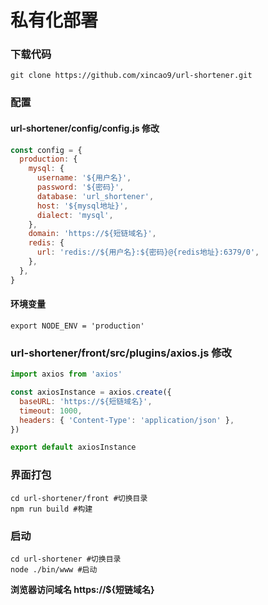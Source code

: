 # 私有化部署

### 下载代码

```shell
git clone https://github.com/xincao9/url-shortener.git
```

### 配置

#### url-shortener/config/config.js 修改

```js
const config = {
  production: {
    mysql: {
      username: '${用户名}',
      password: '${密码}',
      database: 'url_shortener',
      host: '${mysql地址}',
      dialect: 'mysql',
    },
    domain: 'https://${短链域名}',
    redis: {
      url: 'redis://${用户名}:${密码}@{redis地址}:6379/0',
    },
  },
}
```

#### 环境变量

```shell
export NODE_ENV = 'production'
```

### url-shortener/front/src/plugins/axios.js 修改

```js
import axios from 'axios'

const axiosInstance = axios.create({
  baseURL: 'https://${短链域名}',
  timeout: 1000,
  headers: { 'Content-Type': 'application/json' },
})

export default axiosInstance
```

### 界面打包

```shell
cd url-shortener/front #切换目录
npm run build #构建
```

### 启动

```shell
cd url-shortener #切换目录
node ./bin/www #启动
```

**浏览器访问域名 https://${短链域名}**
